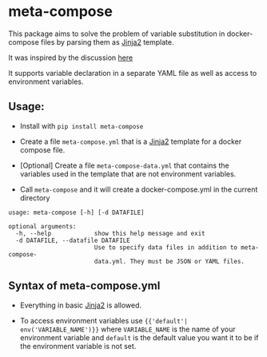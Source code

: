 # meta-compose

This package aims to solve the problem of variable substitution in
docker-compose files by parsing them as [Jinja2](http://jinja.pocoo.org/)
template.

It was inspired by the discussion [here](https://github.com/docker/compose/issues/1377)

It supports variable declaration in a separate YAML file as well as
access to environment variables.

## Usage:

- Install with `pip install meta-compose`

- Create a file `meta-compose.yml` that is a [Jinja2](http://jinja.pocoo.org/)
  template for a docker compose file.

- [Optional] Create a file `meta-compose-data.yml` that contains the variables
  used in the template that are not environment variables.

- Call `meta-compose` and it will create a docker-compose.yml in the current
  directory

```
usage: meta-compose [-h] [-d DATAFILE]

optional arguments:
  -h, --help            show this help message and exit
  -d DATAFILE, --datafile DATAFILE
                        Use to specify data files in addition to meta-compose-
                        data.yml. They must be JSON or YAML files.
```

## Syntax of meta-compose.yml

- Everything in basic [Jinja2](http://jinja.pocoo.org/) is allowed.

- To access environment variables use `{{'default'| env('VARIABLE_NAME')}}`
  where `VARIABLE_NAME` is the name of your environment variable and `default`
  is the default value you want it to be if the environment variable is not set.
